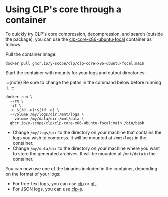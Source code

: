 # Using CLP's core through a container

To quickly try CLP's core compression, decompression, and search (outside the package), you can
use the [clp-core-x86-ubuntu-focal][1] container as follows.

Pull the container image:

```shell
docker pull ghcr.io/y-scope/clp/clp-core-x86-ubuntu-focal:main
```

Start the container with mounts for your logs and output directories:

:::{note}
Be sure to change the paths in the command below before running it.
:::

```shell
docker run \
  --rm \
  -it \
  -u $(id -u):$(id -g) \
  --volume /my/logs/dir:/mnt/logs \
  --volume /my/data/dir:/mnt/data \
  ghcr.io/y-scope/clp/clp-core-x86-ubuntu-focal:main /bin/bash
```

* Change `/my/logs/dir` to the directory on your machine that contains the logs you wish to
  compress. It will be mounted at `/mnt/logs` in the container.
* Change `/my/data/dir` to the directory on your machine where you want to store the generated
  archives. It will be mounted at `/mnt/data` in the container.

You can now use one of the binaries included in the container, depending on the format of your logs:

* For free-text logs, you can use [clp](core-clp) or [glt](core-glt).
* For JSON logs, you can use [clp-s](core-clp-s).

[1]: https://github.com/y-scope/clp/pkgs/container/clp%2Fclp-core-x86-ubuntu-focal
